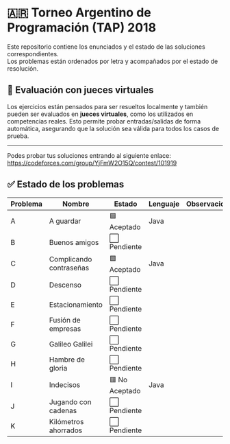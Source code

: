 # 🇦🇷 **Torneo Argentino de Programación (TAP) 2018**

Este repositorio contiene los enunciados y el estado de las soluciones correspondientes.  
Los problemas están ordenados por letra y acompañados por el estado de resolución.
## 🧪 Evaluación con jueces virtuales

Los ejercicios están pensados para ser resueltos localmente y también pueden ser evaluados en **jueces virtuales**, como los utilizados en competencias reales. Esto permite probar entradas/salidas de forma automática, asegurando que la solución sea válida para todos los casos de prueba.

---
Podes probar tus soluciones entrando al siguiente enlace:
https://codeforces.com/group/YjFmW2O15Q/contest/101919
## ✅ Estado de los problemas

| Problema | Nombre                   | Estado          | Lenguaje | Observaciones                  |
|----------|--------------------------|-----------------|----------|--------------------------------|
| A        | A guardar                | 🟩 Aceptado	   | Java     |                                |
| B        | Buenos amigos            | ⬜ Pendiente   |          |                                |
| C        | Complicando contraseñas  | 🟩 Aceptado	   | Java     |                                |
| D        | Descenso                 | ⬜ Pendiente   |          |                                |
| E        | Estacionamiento          | ⬜ Pendiente   |          |                                |
| F        | Fusión de empresas       | ⬜ Pendiente   |          |                                |
| G        | Galileo Galilei          | ⬜ Pendiente   |          |                                |
| H        | Hambre de gloria         | ⬜ Pendiente   |          |                                |
| I        | Indecisos                | 🟥 No Aceptado | Java     |                                |
| J        | Jugando con cadenas      | ⬜ Pendiente   |          |                                |
| K        | Kilómetros ahorrados     | ⬜ Pendiente   |          |                                |